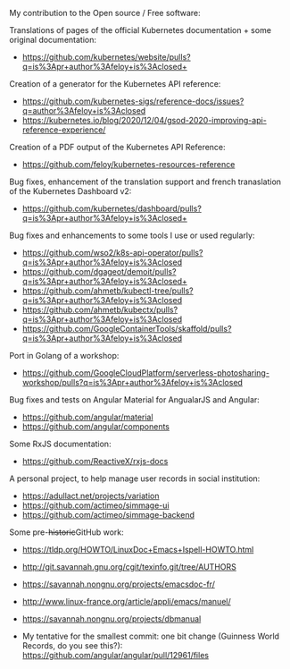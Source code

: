 My contribution to the Open source / Free software:

Translations of pages of the official Kubernetes documentation + some original documentation:
- https://github.com/kubernetes/website/pulls?q=is%3Apr+author%3Afeloy+is%3Aclosed+

Creation of a generator for the Kubernetes API reference:
- https://github.com/kubernetes-sigs/reference-docs/issues?q=author%3Afeloy+is%3Aclosed
- https://kubernetes.io/blog/2020/12/04/gsod-2020-improving-api-reference-experience/

Creation of a PDF output of the Kubernetes API Reference:
- https://github.com/feloy/kubernetes-resources-reference

Bug fixes, enhancement of the translation support and french tranaslation of the Kubernetes Dashboard v2:
- https://github.com/kubernetes/dashboard/pulls?q=is%3Apr+author%3Afeloy+is%3Aclosed+

Bug fixes and enhancements to some tools I use or used regularly:
- https://github.com/wso2/k8s-api-operator/pulls?q=is%3Apr+author%3Afeloy+is%3Aclosed
- https://github.com/dgageot/demoit/pulls?q=is%3Apr+author%3Afeloy+is%3Aclosed+
- https://github.com/ahmetb/kubectl-tree/pulls?q=is%3Apr+author%3Afeloy+is%3Aclosed
- https://github.com/ahmetb/kubectx/pulls?q=is%3Apr+author%3Afeloy+is%3Aclosed
- https://github.com/GoogleContainerTools/skaffold/pulls?q=is%3Apr+author%3Afeloy+is%3Aclosed

Port in Golang of a workshop:
- https://github.com/GoogleCloudPlatform/serverless-photosharing-workshop/pulls?q=is%3Apr+author%3Afeloy+is%3Aclosed

Bug fixes and tests on Angular Material for AngualarJS and Angular:
- https://github.com/angular/material
- https://github.com/angular/components

Some RxJS documentation:
- https://github.com/ReactiveX/rxjs-docs

A personal project, to help manage user records in social institution:
- https://adullact.net/projects/variation
- https://github.com/actimeo/simmage-ui
- https://github.com/actimeo/simmage-backend

Some pre-~~historic~~GitHub work:
- https://tldp.org/HOWTO/LinuxDoc+Emacs+Ispell-HOWTO.html
- http://git.savannah.gnu.org/cgit/texinfo.git/tree/AUTHORS
- https://savannah.nongnu.org/projects/emacsdoc-fr/
- http://www.linux-france.org/article/appli/emacs/manuel/
- https://savannah.nongnu.org/projects/dbmanual

- My tentative for the smallest commit: one bit change (Guinness World Records, do you see this?):
https://github.com/angular/angular/pull/12961/files
